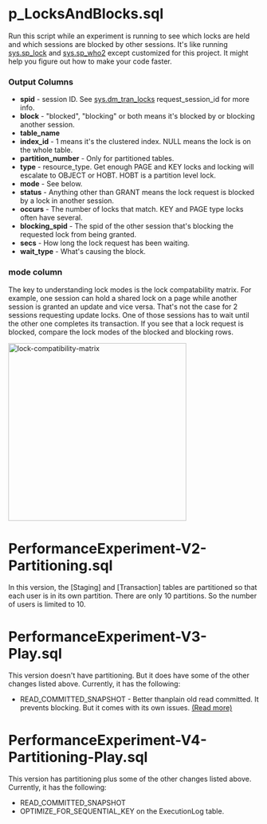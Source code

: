 # p_LocksAndBlocks.sql
Run this script while an experiment is running to see which locks are held and which sessions are blocked by other sessions. It's like running [sys.sp_lock](https://learn.microsoft.com/en-us/sql/relational-databases/system-stored-procedures/sp-lock-transact-sql?view=sql-server-ver16) and [sys.sp_who2](https://learn.microsoft.com/en-us/sql/relational-databases/system-stored-procedures/sp-who-transact-sql?view=sql-server-ver16) except customized for this project. It might help you figure out how to make your code faster.

### Output Columns
- **spid** - session ID. See [sys.dm_tran_locks](https://learn.microsoft.com/en-us/sql/relational-databases/system-dynamic-management-views/sys-dm-tran-locks-transact-sql?view=sql-server-ver16) request_session_id for more info.
- **block** - "blocked", "blocking" or both means it's blocked by or blocking another session.
- **table_name**
- **index_id** - 1 means it's the clustered index. NULL means the lock is on the whole table.
- **partition_number** - Only for partitioned tables.
- **type** - resource_type. Get enough PAGE and KEY locks and locking will escalate to OBJECT or HOBT. HOBT is a partition level lock.
- **mode** - See below.
- **status** - Anything other than GRANT means the lock request is blocked by a lock in another session.
- **occurs** - The number of locks that match. KEY and PAGE type locks often have several.
- **blocking_spid** - The spid of the other session that's blocking the requested lock from being granted.
- **secs** - How long the lock request has been waiting.
- **wait_type** - What's causing the block.

### mode column
The key to understanding lock modes is the lock compatability matrix. For example, one session can hold a shared lock on a page while another session is granted an update and vice versa. That's not the case for 2 sessions requesting update locks. One of those sessions has to wait until the other one completes its transaction. If you see that a lock request is blocked, compare the lock modes of the blocked and blocking rows.

<img width="357" alt="lock-compatibility-matrix" src="https://github.com/chucknewmanjr/PerformanceExperiment/assets/33396894/cf5d2ca9-330d-494a-bc89-0bc214cacfdd">

# PerformanceExperiment-V2-Partitioning.sql
In this version, the [Staging] and [Transaction] tables are partitioned so that each user is in its own partition. There are only 10 partitions. So the number of users is limited to 10. 

# PerformanceExperiment-V3-Play.sql
This version doesn't have partitioning. But it does have some of the other changes listed above. Currently, it has the following:
- READ_COMMITTED_SNAPSHOT - Better thanplain old read committed. It prevents blocking. But it comes with its own issues. [(Read more)](https://learn.microsoft.com/en-us/dotnet/framework/data/adonet/sql/snapshot-isolation-in-sql-server)

# PerformanceExperiment-V4-Partitioning-Play.sql
This version has partitioning plus some of the other changes listed above. Currently, it has the following:
- READ_COMMITTED_SNAPSHOT
- OPTIMIZE_FOR_SEQUENTIAL_KEY on the ExecutionLog table.

